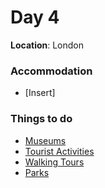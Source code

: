 # Day 4

**Location**: London

### Accommodation

* \[Insert\]

### Things to do

* [Museums](/museums.md)
* [Tourist Activities](/tourist-activities.md)
* [Walking Tours](/walking-tours.md)
* [Parks](/london-parks.md)



